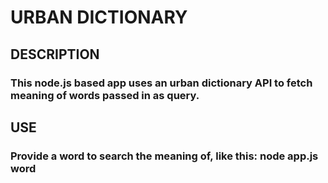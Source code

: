 # URBAN DICTIONARY

## DESCRIPTION

### This node.js based app uses an urban dictionary API to fetch meaning of words passed in as query.

## USE

### Provide a word to search the meaning of, like this: node app.js word
